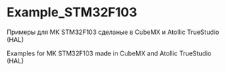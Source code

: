 # Example_STM32F103

Примеры для МК STM32F103 сделаные в CubeMX и Atollic TrueStudio (HAL)

Examples for MK STM32F103 made in CubeMX and Atollic TrueStudio (HAL)
